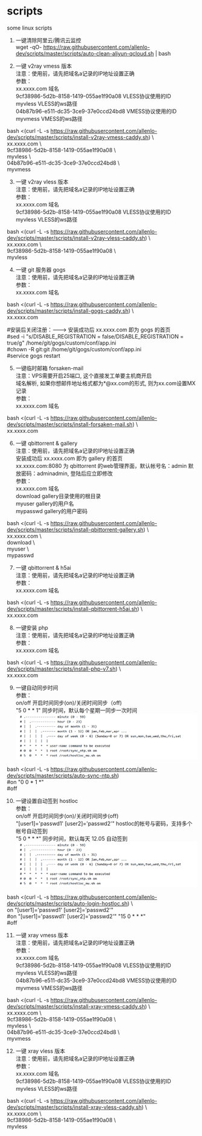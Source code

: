 # scripts
some linux scripts
  
1. 一键清除阿里云/腾讯云监控  
wget -qO- https://raw.githubusercontent.com/allenlo-dev/scripts/master/scripts/auto-clean-aliyun-qcloud.sh | bash
  
2. 一键 v2ray vmess 版本  
注意：使用前，请先把域名a记录的IP地址设置正确  
参数：  
xx.xxxx.com                             域名  
9cf38986-5d2b-8158-1419-055ae1f90a08    VLESS协议使用的ID  
myvless                                 VLESS的ws路径  
04b87b96-e511-dc35-3ce9-37e0ccd24bd8    VMESS协议使用的ID  
myvmess                                 VMESS的ws路径  
  
bash <(curl -L -s https://raw.githubusercontent.com/allenlo-dev/scripts/master/scripts/install-v2ray-vmess-caddy.sh) \  
xx.xxxx.com \  
9cf38986-5d2b-8158-1419-055ae1f90a08 \  
myvless \  
04b87b96-e511-dc35-3ce9-37e0ccd24bd8 \  
myvmess  
  
3. 一键 v2ray vless 版本  
注意：使用前，请先把域名a记录的IP地址设置正确  
参数：  
xx.xxxx.com                             域名  
9cf38986-5d2b-8158-1419-055ae1f90a08    VLESS协议使用的ID  
myvless                                 VLESS的ws路径  
  
bash <(curl -L -s https://raw.githubusercontent.com/allenlo-dev/scripts/master/scripts/install-v2ray-vless-caddy.sh) \  
xx.xxxx.com \  
9cf38986-5d2b-8158-1419-055ae1f90a08 \  
myvless  
  
4. 一键 git 服务器 gogs  
注意：使用前，请先把域名a记录的IP地址设置正确  
参数：  
xx.xxxx.com                             域名  
  
bash <(curl -L -s https://raw.githubusercontent.com/allenlo-dev/scripts/master/scripts/install-gogs-caddy.sh) \  
xx.xxxx.com  
  
#安装后关闭注册：---> 安装成功后 xx.xxxx.com 即为 gogs 的首页  
#sed -i "s/DISABLE_REGISTRATION   = false/DISABLE_REGISTRATION   = true/g" /home/git/gogs/custom/conf/app.ini  
#chown -R git:git /home/git/gogs/custom/conf/app.ini  
#service gogs restart  
  
5. 一键临时邮箱 forsaken-mail  
注意：VPS需要开启25端口, 这个直接发工单要主机商开启  
     域名解析, 如果你想邮件地址格式都为*@xx.com的形式, 则为xx.com设置MX记录  
参数：  
xx.xxxx.com                             域名  
  
bash <(curl -L -s https://raw.githubusercontent.com/allenlo-dev/scripts/master/scripts/install-forsaken-mail.sh) \  
xx.xxxx.com  
  
6. 一键 qbittorrent & gallery  
注意：使用前，请先把域名a记录的IP地址设置正确  
安装成功后 xx.xxxx.com 即为 gallery 的首页  
xx.xxxx.com:8080 为 qbittorrent 的web管理界面，默认帐号名：admin 默放密码：adminadmin, 登陆后应立即修改  
参数：  
xx.xxxx.com                             域名  
download                                gallery目录使用的根目录  
myuser                                  gallery的用户名  
mypasswd                                gallery的用户密码  
  
bash <(curl -L -s https://raw.githubusercontent.com/allenlo-dev/scripts/master/scripts/install-qbittorrent-gallery.sh) \  
xx.xxxx.com \  
download \  
myuser \  
mypasswd  
  
7. 一键 qbittorrent & h5ai  
注意：使用前，请先把域名a记录的IP地址设置正确  
参数：  
xx.xxxx.com                             域名  
  
bash <(curl -L -s https://raw.githubusercontent.com/allenlo-dev/scripts/master/scripts/install-qbittorrent-h5ai.sh) \  
xx.xxxx.com  
  
8. 一键安装 php  
注意：使用前，请先把域名a记录的IP地址设置正确  
参数：  
xx.xxxx.com                             域名  
  
bash <(curl -L -s https://raw.githubusercontent.com/allenlo-dev/scripts/master/scripts/install-php-v7.sh) \  
xx.xxxx.com   
  
9. 一键自动同步时间  
参数：  
on/off                                  开启时间同步(on)/关闭时间同步（off)  
"5  0  *  *  1"                         同步时间，默认每个星期一同步一次时间  
![image](https://github.com/allenlo-dev/scripts/blob/master/image/crontab.png)  
  
bash <(curl -L -s https://raw.githubusercontent.com/allenlo-dev/scripts/master/scripts/auto-sync-ntp.sh)  
#on "0  0  *  1  *"  
#off  

10. 一键设置自动签到 hostloc  
参数：  
on/off                                  开启时间同步(on)/关闭时间同步(off)  
"[user1]='passwd1' [user2]='passwd2'"   hostloc的帐号与密码，支持多个帐号自动签到  
"5  0  *  *  *"                         同步时间，默认每天 12.05 自动签到  
![image](https://github.com/allenlo-dev/scripts/blob/master/image/crontab.png)  
  
bash <(curl -L -s https://raw.githubusercontent.com/allenlo-dev/scripts/master/scripts/auto-login-hostloc.sh) \  
on "[user1]='passwd1' [user2]='passwd2'"  
#on "[user1]='passwd1' [user2]='passwd2'" "15 0  *  *  *"  
#off  
  
11. 一键 xray vmess 版本  
注意：使用前，请先把域名a记录的IP地址设置正确  
参数：  
xx.xxxx.com                             域名  
9cf38986-5d2b-8158-1419-055ae1f90a08    VLESS协议使用的ID  
myvless                                 VLESS的ws路径  
04b87b96-e511-dc35-3ce9-37e0ccd24bd8    VMESS协议使用的ID  
myvmess                                 VMESS的ws路径  
  
bash <(curl -L -s https://raw.githubusercontent.com/allenlo-dev/scripts/master/scripts/install-xray-vmess-caddy.sh) \  
xx.xxxx.com \  
9cf38986-5d2b-8158-1419-055ae1f90a08 \  
myvless \  
04b87b96-e511-dc35-3ce9-37e0ccd24bd8 \  
myvmess  
  
12. 一键 xray vless 版本  
注意：使用前，请先把域名a记录的IP地址设置正确  
参数：  
xx.xxxx.com                             域名  
9cf38986-5d2b-8158-1419-055ae1f90a08    VLESS协议使用的ID  
myvless                                 VLESS的ws路径  
  
bash <(curl -L -s https://raw.githubusercontent.com/allenlo-dev/scripts/master/scripts/install-xray-vless-caddy.sh) \  
xx.xxxx.com \  
9cf38986-5d2b-8158-1419-055ae1f90a08 \  
myvless  
